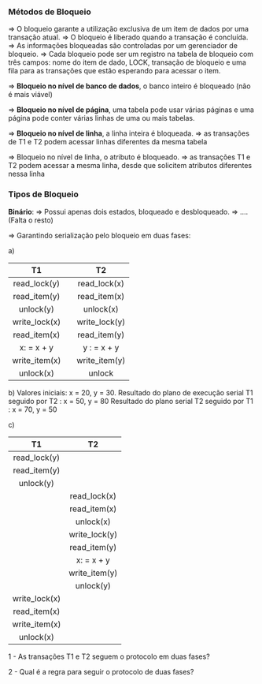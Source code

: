 ### Métodos de Bloqueio

=> O bloqueio garante a utilização exclusiva de um item de dados por uma transação atual.
=> O bloqueio é liberado quando a transação é concluída.
=> As informações bloqueadas são controladas por um gerenciador de bloqueio.
=> Cada bloqueio pode ser um registro na tabela de bloqueio com três campos: nome do item de dado, LOCK, transação de bloqueio e uma fila para as transações que estão esperando para acessar o item.

=> **Bloqueio no nível de banco de dados**, o banco inteiro é bloqueado (não é mais viável)

=> **Bloqueio no nível de página**, uma tabela pode usar várias páginas e uma página pode conter várias linhas de uma ou mais tabelas.

=> **Bloqueio no nível de linha**, a linha inteira é bloqueada.
=> as transações de T1 e T2 podem acessar linhas diferentes da mesma tabela

=> Bloqueio no nível de linha, o atributo é bloqueado.
=> as transações T1 e T2 podem acessar a mesma linha, desde que solicitem atributos diferentes nessa linha

### Tipos de Bloqueio

**Binário**: 
=> Possui apenas dois estados, bloqueado e desbloqueado.
=> 
.... (Falta o resto)


=> Garantindo serialização pelo bloqueio em duas fases:

a) 

|      T1       |     |      T2       |
| :-----------: | --- | :-----------: |
| read_lock(y)  |     | read_lock(x)  |
| read_item(y)  |     | read_item(x)  |
|   unlock(y)   |     |   unlock(x)   |
| write_lock(x) |     | write_lock(y) |
| read_item(x)  |     | read_item(y)  |
|  x: = x + y   |     |  y : = x + y  |
| write_item(x) |     | write_item(y) |
|   unlock(x)   |     |    unlock     |

b) Valores iniciais: x = 20, y = 30. Resultado do plano de execução serial T1 seguido por 
T2 : x = 50, y = 80 
Resultado do plano serial T2 seguido por 
T1 : x = 70, y = 50

c) 

|      T1       |      T2       |
| :-----------: | :-----------: |
| read_lock(y)  |               |
| read_item(y)  |               |
|   unlock(y)   |               |
|               | read_lock(x)  |
|               | read_item(x)  |
|               |   unlock(x)   |
|               | write_lock(y) |
|               | read_item(y)  |
|               |  x: = x + y   |
|               | write_item(y) |
|               |   unlock(y)   |
| write_lock(x) |               |
| read_item(x)  |               |
| write_item(x) |               |
|   unlock(x)   |               |

1 - As transações T1 e T2 seguem o protocolo em duas fases?

2 - Qual é a regra para seguir o protocolo de duas fases?
